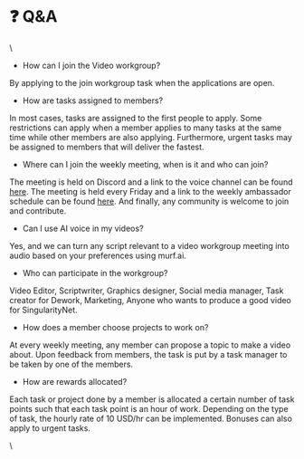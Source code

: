# ❓ Q\&A

\


* How can I join the Video workgroup?

By applying to the join workgroup task when the applications are open.

* How are tasks assigned to members?

In most cases, tasks are assigned to the first people to apply. Some restrictions can apply when a member applies to many tasks at the same time while other members are also applying. Furthermore, urgent tasks may be assigned to members that will deliver the fastest.&#x20;

* Where can I join the weekly meeting, when is it and who can join?

The meeting is held on Discord and a link to the voice channel can be found [here](https://vw-snetambassadors.carrd.co/). The meeting is held every Friday and a link to the weekly ambassador schedule can be found [here](https://calendar.google.com/calendar/embed?src=singularitynetambassadors%40gmail.com\&ctz=UTC). And finally, any community is welcome to join and contribute.

* &#x20;Can I use AI voice in my videos?

Yes, and we can turn any script relevant to a video workgroup meeting into audio based on your preferences using murf.ai.

* Who can participate in the workgroup?

Video Editor, Scriptwriter, Graphics designer, Social media manager, Task creator for Dework, Marketing, Anyone who wants to produce a good video for SingularityNet.

* How does a member choose projects to work on?

At every weekly meeting, any member can propose a topic to make a video about. Upon feedback from members, the task is put by a task manager to be taken by one of the members.&#x20;

* How are rewards allocated?

Each task or project done by a member is allocated a certain number of task points such that each task point is an hour of work. Depending on the type of task, the hourly rate of 10 USD/hr can be implemented. Bonuses can also apply to urgent tasks.





\
